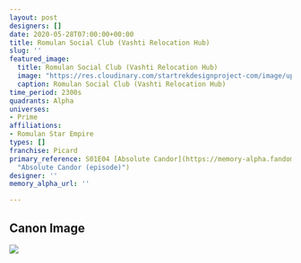 ```yaml
---
layout: post
designers: []
date: 2020-05-28T07:00:00+00:00
title: Romulan Social Club (Vashti Relocation Hub)
slug: ''
featured_image:
  title: Romulan Social Club (Vashti Relocation Hub)
  image: "https://res.cloudinary.com/startrekdesignproject-com/image/upload/v1590705765/RomulanSocialClub.png"
  caption: Romulan Social Club (Vashti Relocation Hub)
time_period: 2300s
quadrants: Alpha
universes:
- Prime
affiliations:
- Romulan Star Empire
types: []
franchise: Picard
primary_reference: S01E04 [Absolute Candor](https://memory-alpha.fandom.com/wiki/Absolute_Candor_(episode)
  "Absolute Candor (episode)")
designer: ''
memory_alpha_url: ''

---
```

## Canon Image

![](https://res.cloudinary.com/startrekdesignproject-com/image/upload/v1590705765/NorthStation-RomulanSocialClub1.jpg)